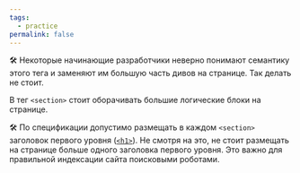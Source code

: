 ```yaml
---
tags:
  - practice
permalink: false
---
```


🛠 Некоторые начинающие разработчики неверно понимают семантику этого тега и заменяют им большую часть дивов на странице. Так делать не стоит.

В тег `<section>` стоит оборачивать большие логические блоки на странице.

🛠 По спецификации допустимо размещать в каждом `<section>` заголовок первого уровня ([`<h1>`](/html/h1-h6)). Не смотря на это, не стоит размещать на странице больше одного заголовка первого уровня. Это важно для правильной индексации сайта поисковыми роботами.
